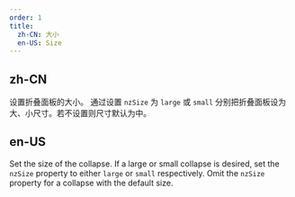 ```yaml
---
order: 1
title:
  zh-CN: 大小
  en-US: Size
---
```


## zh-CN

设置折叠面板的大小。
通过设置 `nzSize` 为 `large` 或 `small` 分别把折叠面板设为大、小尺寸。若不设置则尺寸默认为中。

## en-US

Set the size of the collapse.
If a large or small collapse is desired, set the `nzSize` property to either `large` or `small` respectively. Omit the `nzSize` property for a collapse with the default size.

